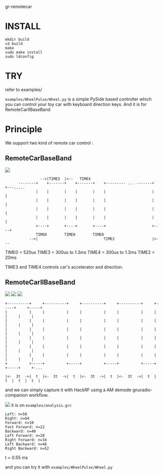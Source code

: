 gr-remotecar



INSTALL
=======

    mkdir build
    cd build
    make
    sudo make install
    sudo ldconfig


TRY
===

refer to examples/

`examples/WheelPulse/Wheel.py` is a simple PySide based controller which you can control your toy car with keyboard direction keys. And it is for RemoteCarIIBaseBand





Principle
=========

We support two kind of remote car control : 

RemoteCarBaseBand
-----------------
![](https://raw.github.com/scateu/gr-remotecar/master/docs/RemoteCarBaseBand/AMDemod.png)


                    -->|TIME3  |<--   TIME4
          --------+    +-------+    +-------+    +--------- ... -------+    +---.....
                  |    |       |    |       |    |                     |    |
                  |    |       |    |       |    |                     |    |
                  |    |       |    |       |    |                     |    |
                  |    |       |    |       |    |                     |    |
                  +----+       +----+       +----+                     +----+
                  TIME0        TIME0        TIME0
               -->|                              TIME2                 |<---


TIME0 = 520us
TIME3 = 300us to 1.3ms
TIME4 = 300us to 1.3ms
TIME2 = 20ms

TIME3 and TIME4 controls car's accelerator and direction.


RemoteCarIIBaseBand
--------------------
![](https://raw.github.com/scateu/gr-remotecar/master/docs/RemoteCarIIBaseBand/0.55ms.png)
![](https://raw.github.com/scateu/gr-remotecar/master/docs/RemoteCarIIBaseBand/1.65ms.png)
![](https://raw.github.com/scateu/gr-remotecar/master/docs/RemoteCarIIBaseBand/AM_DEMOD.png)

    +----------+     +----------+     +----------+     +----------+     +-----+     +-----+                        
    |          |     |          |     |          |     |          |     |     |     |     |                 
    |          |     |          |     |          |     |          |     |     |     |     |                 
    |          |     |          |     |          |     |          |     |     |     |     |                 
    |          |     |          |     |          |     |          |     |     |     |     |                 
    |          |     |          |     |          |     |          |     |     |     |     |                 
    |          |     |          |     |          |     |          |     |     |     |     |                 
    +          +-----+          +-----+          +-----+          +-----+     +-----+     +-...                     

    |<-  3t  ->|  t  |<-  3t  ->|  t  |<-  3t  ->|  t  |<-  3t  ->|  t  |  t  |  t  |  t  |    


and we can simply capture it with HackRF using a AM demode gnuradio-companion workflow.

![](https://raw.github.com/scateu/gr-remotecar/master/docs/RemoteCarIIBaseBand/grc.png)
it is on `examples/analysis.grc`

    Left: n=58
    Right: n=64
    Forward: n=10
    Fast Forward: n=22
    Backward: n=40
    Left Forward: n=28
    Right Forward: n=34
    Left Backward: n=46
    Right Backward: n=52

t = 0.55 ms


and you can try it with `examples/WheelPulse/Wheel.py` 
